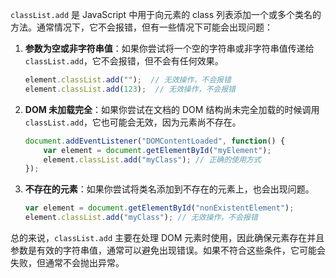 `classList.add` 是 JavaScript 中用于向元素的 class 列表添加一个或多个类名的方法。通常情况下，它不会报错，但有一些情况下可能会出现问题：

1. **参数为空或非字符串值**：如果你尝试将一个空的字符串或非字符串值传递给 `classList.add`，它不会报错，但不会有任何效果。

    ```javascript
    element.classList.add("");  // 无效操作，不会报错
    element.classList.add(123);  // 无效操作，不会报错
    ```

2. **DOM 未加载完全**：如果你尝试在文档的 DOM 结构尚未完全加载的时候调用 `classList.add`，它也可能会无效，因为元素尚不存在。

    ```javascript
    document.addEventListener("DOMContentLoaded", function() {
        var element = document.getElementById("myElement");
        element.classList.add("myClass"); // 正确的使用方式
    });
    ```

3. **不存在的元素**：如果你尝试将类名添加到不存在的元素上，也会出现问题。

    ```javascript
    var element = document.getElementById("nonExistentElement");
    element.classList.add("myClass"); // 无效操作，不会报错
    ```

总的来说，`classList.add` 主要在处理 DOM 元素时使用，因此确保元素存在并且参数是有效的字符串值，通常可以避免出现错误。如果不符合这些条件，它可能会失败，但通常不会抛出异常。